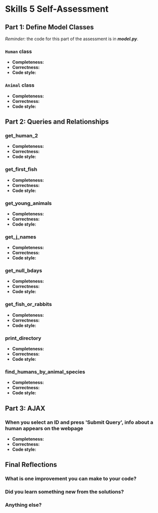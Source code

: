 # Skills 5 Self-Assessment

<!-- Enter your scores below!

For example:

### print_indices

* **Completeness:** 5
* **Correctness:** 5
* **Code style:** 5
-->

## Part 1: Define Model Classes

*Reminder:* the code for this part of the assessment is in ***model.py***.

### `Human` class

* **Completeness:**
* **Correctness:**
* **Code style:**

### `Animal` class

* **Completeness:**
* **Correctness:**
* **Code style:**


## Part 2: Queries and Relationships

### get_human_2

* **Completeness:**
* **Correctness:**
* **Code style:**

### get_first_fish

* **Completeness:**
* **Correctness:**
* **Code style:**

### get_young_animals

* **Completeness:**
* **Correctness:**
* **Code style:**

### get_j_names

* **Completeness:**
* **Correctness:**
* **Code style:**

### get_null_bdays

* **Completeness:**
* **Correctness:**
* **Code style:**

### get_fish_or_rabbits

* **Completeness:**
* **Correctness:**
* **Code style:**

### print_directory

* **Completeness:**
* **Correctness:**
* **Code style:**

### find_humans_by_animal_species

* **Completeness:**
* **Correctness:**
* **Code style:**


## Part 3: AJAX

### When you select an ID and press 'Submit Query', info about a human appears on the webpage

* **Completeness:**
* **Correctness:**
* **Code style:**


## Final Reflections

### What is one improvement you can make to your code?

<!-- Write your answer here -->

### Did you learn something new from the solutions?

<!-- Write your answer here -->

### Anything else?

<!-- Additional space for you to note down your thoughts, comments, etc. -->
